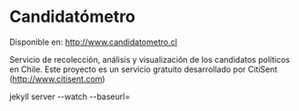 Candidatómetro
==============

Disponible en: http://www.candidatometro.cl

Servicio de recolección, análisis y visualización de los candidatos políticos en Chile.
Este proyecto es un servicio gratuito desarrollado por CitiSent (http://www.citisent.com)

jekyll server --watch --baseurl=

